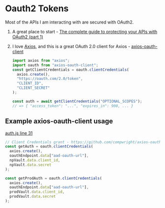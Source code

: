 # Oauth2 Tokens

Most of the APIs I am interacting with are secured with OAuth2.

1. A great place to start - [The complete guide to protecting your APIs with OAuth2 (part 1)](https://stackoverflow.blog/2022/12/22/the-complete-guide-to-protecting-your-apis-with-oauth2/)

2. I love [Axios](https://axios-http.com/), and this is a great OAuth 2.0 client for Axios - [axios-oauth-client](https://github.com/compwright/axios-oauth-client)

   ```javascript
   import axios from "axios";
   import oauth from "axios-oauth-client";
   const getClientCredentials = oauth.clientCredentials(
     axios.create(),
     "https://oauth.com/2.0/token",
     "CLIENT_ID",
     "CLIENT_SECRET"
   );

   const auth = await getClientCredentials("OPTIONAL_SCOPES");
   // => { "access_token": "...", "expires_in": 900, ... }
   ```

## Example axios-oauth-client usage

[auth.js line 31](https://github.com/mshuber1981/work-life/blob/main/utils/auth.js#L31)

```javascript
// Client Credentials grant - https://github.com/compwright/axios-oauth-client#client-credentials-grant
const getAuth = oauth.clientCredentials(
  axios.create(),
  oauthEndpoint.data["aad-oauth-url"],
  npVault.data.client_id,
  npVault.data.secret
);

const getProdAuth = oauth.clientCredentials(
  axios.create(),
  oauthEndpoint.data["aad-oauth-url"],
  prodVault.data.client_id,
  prodVault.data.secret
);
```
